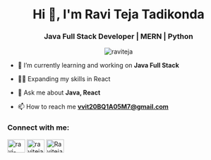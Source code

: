 <h1 align="center">Hi 👋, I'm Ravi Teja Tadikonda</h1>
<h3 align="center">Java Full Stack Developer | MERN | Python</h3>

<p align="center"> <img src="https://komarev.com/ghpvc/?username=raviteja&label=Profile%20views&color=0e75b6&style=flat" alt="raviteja" /> </p>


- 🌱 I’m currently learning and working on  **Java Full Stack**

- 👨‍💻 Expanding my skills in React

- 💬 Ask me about **Java, React**

- 📫 How to reach me **vvit20BQ1A05M7@gmail.com**

<h3 align="left">Connect with me:</h3>
<p align="left">
<a href="https://www.linkedin.com/in/tadikonda-ravi-teja" target="blank"><img align="center" src="https://raw.githubusercontent.com/rahuldkjain/github-profile-readme-generator/master/src/images/icons/Social/linked-in-alt.svg" alt="ravi-teja-tadikonda" height="30" width="40" /></a>
<a href="https://instagram.com/tadikonda.raviteja" target="blank"><img align="center" src="https://raw.githubusercontent.com/rahuldkjain/github-profile-readme-generator/master/src/images/icons/Social/instagram.svg" alt="raviteja_tadikonda" height="30" width="40" /></a>
<a href="https://leetcode.com/u/Raviteja0406" target="blank"><img align="center" src="https://raw.githubusercontent.com/rahuldkjain/github-profile-readme-generator/master/src/images/icons/Social/leet-code.svg" alt="Raviteja0406" height="30" width="40" /></a>
</p>





